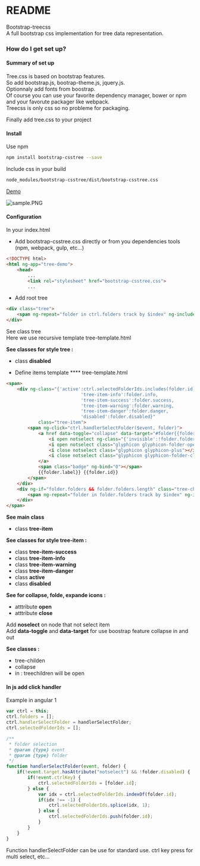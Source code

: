 # README #

Bootstrap-treecss  
A full bootstrap css implementation for tree data representation.  

### How do I get set up? 

#### Summary of set up
Tree.css is based on bootstrap features.  
So add bootstrap.js, bootrap-theme.js, jquery.js.  
Optionnaly add fonts from boostrap.    
Of course you can use your favorite dependency manager, bower or npm and your favorute packager like webpack.    
Treecss is only css so no probleme for packaging.  

Finally add tree.css to your project  

#### Install 
Use npm  
```sh
npm install bootstrap-csstree --save  
```

Include css in your build  

```sh
node_modules/bootstrap-csstree/dist/bootstrap-csstree.css
```

[Demo](http://jsfiddle.net/hhfrancois/s4m97dmv/2/embedded/ "Demo on jsfiddle")

![sample.PNG](https://bitbucket.org/repo/Gj7odx/images/3877367888-sample.PNG)

#### Configuration

In your index.html  

* Add bootstrap-csstree.css directly or from you dependencies tools (npm, webpack, gulp, etc...)

```html
<!DOCTYPE html>
<html ng-app="tree-demo">
	<head>
		...
		<link rel="stylesheet" href="bootstrap-csstree.css">
		...
```

* Add root tree

```html
<div class="tree">
	<span ng-repeat="folder in ctrl.folders track by $index" ng-include="'tree-template.html'"></span>
</div>
```

See class tree  
Here we use recursive template tree-template.html  

**See classes for style tree :**  

* class **disabled**  

* Define items template 
**** tree-template.html

```html
<span>
	<div ng-class="{'active':ctrl.selectedFolderIds.includes(folder.id) || folder.active, 
							'tree-item-info':folder.info, 
							'tree-item-success':folder.success, 
							'tree-item-warning':folder.warning, 
							'tree-item-danger':folder.danger, 
							'disabled':folder.disabled}" 
			class="tree-item"> 
		<span ng-click="ctrl.handlerSelectFolder($event, folder)">
			<a href data-toggle="collapse" data-target="#folder{{folder.id}}">
				<i open notselect ng-class="{'invisible':!folder.folders || !folder.folders.length}" class="glyphicon glyphicon-minus"></i>
				<i open notselect class="glyphicon glyphicon-folder-open"></i>
				<i close notselect class="glyphicon glyphicon-plus"></i>
				<i close notselect class="glyphicon glyphicon-folder-close"></i>
			</a>
			<span class="badge" ng-bind="0"></span>
			{{folder.label}} {{folder.id}}
 		</span>
	</div>
	<div ng-if="folder.folders && folder.folders.length" class="tree-children collapse in" id="folder{{folder.id}}">
		<span ng-repeat="folder in folder.folders track by $index" ng-include="'tree-template.html'"></span>
	</div>
</span>
```

**See main class**  

* class **tree-item**

**See classes for style tree-item :**  

* class **tree-item-success**  
* class **tree-item-info**  
* class **tree-item-warning**   
* class **tree-item-danger**  
* class **active**  
* class **disabled**  

**See for collapse, folde, expande icons :**  

* atttribute **open**  
* atttribute **close**  

Add **noselect** on node that not select item  
Add **data-toggle** and **data-target** for use boostrap feature collapse in and out    

**See classes :**  

* tree-childen  
* collapse  
* in : treechildren will be open  

#### In js add click handler
Example in angular 1

```js
var ctrl = this;
ctrl.folders = [];
ctrl.handlerSelectFolder = handlerSelectFolder;
ctrl.selectedFolderIds = [];

/**
 * folder selection 
 * @param {type} event
 * @param {type} folder
 */
function handlerSelectFolder(event, folder) {
	if(!event.target.hasAttribute("notselect") && !folder.disabled) {
		if(!event.ctrlKey) {
			ctrl.selectedFolderIds = [folder.id];
		} else {
			var idx = ctrl.selectedFolderIds.indexOf(folder.id);
			if(idx !== -1) {
				ctrl.selectedFolderIds.splice(idx, 1);
			} else {
				ctrl.selectedFolderIds.push(folder.id);
			}
		}
	}
}
```

Function handlerSelectFolder can be use for standard use. ctrl key press for multi select, etc...
